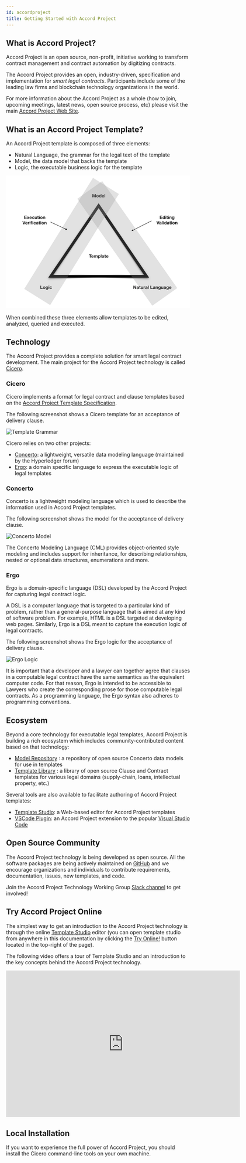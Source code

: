 ```yaml
---
id: accordproject
title: Getting Started with Accord Project
---
```


## What is Accord Project?

Accord Project is an open source, non-profit, initiative working to transform contract management and contract automation by digitizing contracts. 

The Accord Project provides an open, industry-driven, specification and implementation for _smart legal contracts_. Participants include some of the leading law firms and blockchain technology organizations in the world.

For more information about the Accord Project as a whole (how to join, upcoming meetings, latest news, open source process, etc) please visit the main [Accord Project Web Site](https:www.accordproject.org).

## What is an Accord Project Template?

An Accord Project template is composed of three elements: 

- Natural Language, the grammar for the legal text of the template
- Model, the data model that backs the template 
- Logic, the executable business logic for the template

![Cicero Template](assets/template.png)

When combined these three elements allow templates to be edited, analyzed, queried and executed.

## Technology

The Accord Project provides a complete solution for smart legal contract development. The main project for the Accord Project technology is called [Cicero](https://github.com/accordproject/cicero).

### Cicero

Cicero implements a format for legal contract and clause templates based on the [Accord Project Template Specification](accordproject-specification).

The following screenshot shows a Cicero template for an acceptance of delivery clause.

![Template Grammar](/docs/assets/grammar.png)

Cicero relies on two other projects:
- [Concerto](https://github.com/hyperledger/composer-concerto): a lightweight, versatile data modeling language (maintained by the Hyperledger forum)
- [Ergo](https://github.com/accordproject/ergo): a domain specific language to express the executable logic of legal templates

### Concerto

Concerto is a lightweight modeling language which is used to describe the information used in Accord Project templates.

The following screenshot shows the model for the acceptance of delivery clause.

![Concerto Model](/img/model-vscode.png)

The Concerto Modeling Language (CML) provides object-oriented style modeling and includes support for inheritance, for describing relationships, nested or optional data structures, enumerations and more.

### Ergo

Ergo is a domain-specific language (DSL) developed by the Accord Project for capturing legal contract logic. 

A DSL is a computer language that is targeted to a particular kind of problem, rather than a general-purpose language that is aimed at any kind of software problem. For example, HTML is a DSL targeted at developing web pages. Similarly, Ergo is a DSL meant to capture the execution logic of legal contracts.

The following screenshot shows the Ergo logic for the acceptance of delivery clause.

![Ergo Logic](/img/ergo-vscode.png)

It is important that a developer and a lawyer can together agree that clauses in a computable legal contract have the same semantics as the equivalent computer code. For that reason, Ergo is intended to be accessible to Lawyers who create the corresponding prose for those computable legal contracts. As a programming language, the Ergo syntax also adheres to programming conventions.

## Ecosystem

Beyond a core technology for executable legal templates, Accord Project is building a rich ecosystem which includes community-contributed content based on that technology:

- [Model Repository](https://models.accordproject.org/) : a repository of open source Concerto data models for use in templates
- [Template Library](https://templates.accordproject.org/) : a library of open source Clause and Contract templates for various legal domains (supply-chain, loans, intellectual property, etc.)

Several tools are also available to facilitate authoring of Accord Project templates:

- [Template Studio](https://studio.accordproject.org/): a Web-based editor for Accord Project templates
- [VSCode Plugin](https://marketplace.visualstudio.com/items?itemName=accordproject.accordproject-vscode-plugin): an Accord Project extension to the popular [Visual Studio Code](https://visualstudio.microsoft.com/)

## Open Source Community

The Accord Project technology is being developed as open source. All the software packages are being actively maintained on [GitHub](https://github.com/accordproject) and we encourage organizations and individuals to contribute requirements, documentation, issues, new templates, and code.

Join the Accord Project Technology Working Group <a href="https://docs.google.com/forms/d/e/1FAIpQLScmPLO6vflTKFTRTJXiopCjGEvS5mMeH-ZlBnuStiQ3U4k19A/viewform">Slack channel</a> to get involved!

## Try Accord Project Online

The simplest way to get an introduction to the Accord Project technology is through the online [Template Studio](https://studio.accordproject.org) editor (you can open template studio from anywhere in this documentation by clicking the [Try Online!](https://studio.accordproject.org) button located in the top-right of the page).

The following video offers a tour of Template Studio and an introduction to the key concepts behind the Accord Project technology.

<iframe src="https://player.vimeo.com/video/328933628" width="640" height="400" frameborder="0" allow="autoplay; fullscreen" allowfullscreen></iframe>

## Local Installation

If you want to experience the full power of Accord Project, you should install the Cicero command-line tools on your own machine.

